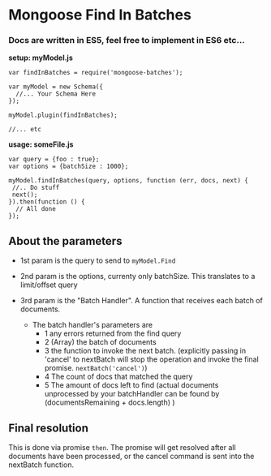 # Mongoose Find In Batches


### Docs are written in ES5, feel free to implement in ES6 etc...

 **setup: myModel.js**

```
var findInBatches = require('mongoose-batches'); 

var myModel = new Schema({
  //... Your Schema Here
});

myModel.plugin(findInBatches);

//... etc
``` 

**usage: someFile.js**

```
var query = {foo : true};
var options = {batchSize : 1000};

myModel.findInBatches(query, options, function (err, docs, next) {
 //.. Do stuff
 next();
}).then(function () {
  // All done
});

```

## About the parameters
- 1st param is the query to send to `myModel.Find`

- 2nd param is the options, currenty only batchSize. This translates to a limit/offset query

- 3rd param is the "Batch Handler". A function that receives each batch of documents.
  - The batch handler's parameters are 
     - 1 any errors returned from the find query 
     - 2 (Array) the batch of documents
     - 3 the function to invoke the next batch. (explicitly passing in 'cancel' to nextBatch will stop the operation and invoke the final promise. `nextBatch('cancel')`)
     - 4 The count of docs that matched the query
     - 5 The amount of docs left to find (actual documents unprocessed by your batchHandler can be found by (documentsRemaining + docs.length) ) 

## Final resolution
This is done via promise `then`. The promise will get resolved after all documents have been processed, or the cancel command is sent into the nextBatch function.
